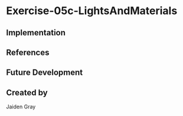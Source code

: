 # Exercise-05c-LightsAndMaterials


## Implementation

## References

## Future Development

## Created by
Jaiden Gray

